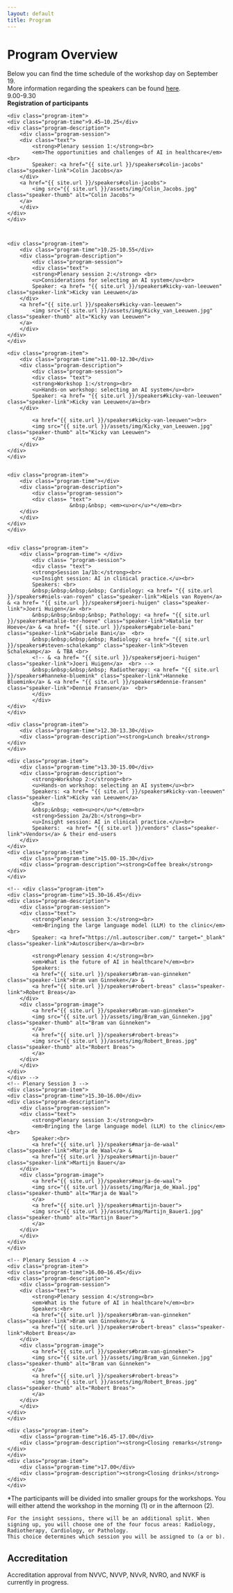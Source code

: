 ```yaml
---
layout: default
title: Program
---
```


# Program Overview

<!-- #### Plenary Opening  
 
 <div class="content">
    <p>
  A practical story from the clinic on the opportunities and challenges of AI in healthcare.  </p>
</div>

#### Introduction to AI Selection
  Key considerations for selecting an AI system.  

#### Hands-on Workshops  
  Interactive sessions focused on selecting AI systems for healthcare.  

#### Insight Sessions: AI in Clinical Practice
<div class = "content"> <p>
  <a href="{{ site.baseurl }}/vendors">Vendors</a> from Cardiology, Pathology, Radiology, and Radiotherapy present their AI solutions and discuss implementation with end-users.
  </p>
  </div>

#### Plenary Discussion  
  A panel discussion on the future of AI in healthcare, covering impact, ethics, and trends.  

#### Networking Opportunities
  Time to connect with experts and peers over coffee, lunch, and closing drinks.  

## Accreditation 
Accreditation approval from NVVC, NVVP, NVvR, NVRO, and NVKF is currently in progress.
 -->
<div class="content">
Below you can find the time schedule of the workshop day on September 19. <br>
More information regarding the speakers can be found <a href= "{{ site.url }}/speakers">here</a>.
</div>

<div class="program">
    <div class="program-item">
        <div class="program-time">9.00-9.30</div>  
        <div class="program-description"><strong>Registration of participants</strong></div>
    </div>

    <div class="program-item">
    <div class="program-time">9.45–10.25</div>
    <div class="program-description">
        <div class="program-session">
        <div class="text">
            <strong>Plenary session 1:</strong><br>
            <em>The opportunities and challenges of AI in healthcare</em><br>
            Speaker: <a href="{{ site.url }}/speakers#colin-jacobs" class="speaker-link">Colin Jacobs</a>
        </div>
        <a href="{{ site.url }}/speakers#colin-jacobs">
            <img src="{{ site.url }}/assets/img/Colin_Jacobs.jpg" class="speaker-thumb" alt="Colin Jacobs">
        </a>
        </div>
    </div>
    </div>



    <div class="program-item">
        <div class="program-time">10.25-10.55</div>
        <div class="program-description">
            <div class="program-session">
            <div class="text">
            <strong>Plenary session 2:</strong> <br>
            <u>Considerations for selecting an AI system</u><br>
            Speaker: <a href= "{{ site.url }}/speakers#kicky-van-leeuwen" class="speaker-link">Kicky van Leeuwen</a>
        </div>
        <a href="{{ site.url }}/speakers#kicky-van-leeuwen">
            <img src="{{ site.url }}/assets/img/Kicky_van_Leeuwen.jpg" class="speaker-thumb" alt="Kicky van Leeuwen">
        </a>
        </div>
    </div>
    </div>

    <div class="program-item">
        <div class="program-time">11.00-12.30</div>
        <div class="program-description">
            <div class="program-session">
            <div class= "text">
            <strong>Workshop 1:</strong><br>
            <u>Hands-on workshop: selecting an AI system</u><br>
            Speaker: <a href= "{{ site.url }}/speakers#kicky-van-leeuwen" class="speaker-link">Kicky van Leeuwen</a><br>
        </div>

            <a href="{{ site.url }}/speakers#kicky-van-leeuwen"><br>
            <img src="{{ site.url }}/assets/img/Kicky_van_Leeuwen.jpg" class="speaker-thumb" alt="Kicky van Leeuwen">
            </a>
        </div>
    </div>
    </div>

        
    <div class="program-item">
        <div class="program-time"></div>
        <div class="program-description">
            <div class="program-session">
            <div class= "text">
                        &nbsp;&nbsp; <em><u>or</u>*</em><br>
        </div>
        </div>
    </div>
    </div>


    <div class="program-item">
        <div class="program-time"> </div> 
            <div class= "program-session">
            <div class= "text">            
            <strong>Session 1a/1b:</strong><br>
            <u>Insight session: AI in clinical practice.</u><br>
            Speakers: <br> 
            &nbsp;&nbsp;&nbsp;&nbsp; Cardiology: <a href= "{{ site.url }}/speakers#niels-van-royen" class="speaker-link">Niels van Royen</a> & <a href= "{{ site.url }}/speakers#joeri-huigen" class="speaker-link">Joeri Huigen</a> <br>
            &nbsp;&nbsp;&nbsp;&nbsp; Pathology: <a href= "{{ site.url }}/speakers#natalie-ter-hoeve" class="speaker-link">Natalie ter Hoeve</a> & <a href= "{{ site.url }}/speakers#gabriele-bani" class="speaker-link">Gabriele Bani</a>  <br>        
            &nbsp;&nbsp;&nbsp;&nbsp; Radiology: <a href= "{{ site.url }}/speakers#steven-schalekamp" class="speaker-link">Steven Schalekamp</a>  & TBA <br>
            <!-- & <a href= "{{ site.url }}/speakers#joeri-huigen" class="speaker-link">Joeri Huigen</a>  <br> --> 
            &nbsp;&nbsp;&nbsp;&nbsp; Radiotherapy: <a href= "{{ site.url }}/speakers#hanneke-bluemink" class="speaker-link">Hanneke Bluemink</a> & <a href= "{{ site.url }}/speakers#dennie-fransen" class="speaker-link">Dennie Fransen</a>  <br>
            </div>
            </div>
    </div>
    </div>

    <div class="program-item">
        <div class="program-time">12.30-13.30</div>
        <div class="program-description"><strong>Lunch break</strong></div>
    </div>

    <div class="program-item">
        <div class="program-time">13.30-15.00</div>
        <div class="program-description">
            <strong>Workshop 2:</strong><br>
            <u>Hands-on workshop: selecting an AI system</u><br>
            Speakers: <a href= "{{ site.url }}/speakers#kicky-van-leeuwen" class="speaker-link">Kicky van Leeuwen</a>
            <br> 
            &nbsp;&nbsp; <em><u>or</u>*</em><br>
            <strong>Session 2a/2b:</strong><br>
            <u>Insight session: AI in clinical practice.</u><br>
            Speakers:  <a href= "{{ site.url }}/vendors" class="speaker-link">Vendors</a> & their end-users
        </div>
    </div>
    <div class="program-item">
        <div class="program-time">15.00-15.30</div>
        <div class="program-description"><strong>Coffee break</strong></div>
    </div>

    <!-- <div class="program-item">
    <div class="program-time">15.30–16.45</div>
    <div class="program-description">
        <div class="program-session">
        <div class="text">
            <strong>Plenary session 3:</strong><br>
            <em>Bringing the large language model (LLM) to the clinic</em><br>
            Speaker: <a href="https://nl.autoscriber.com/" target="_blank" class="speaker-link">Autoscriber</a><br><br>

            <strong>Plenary session 4:</strong><br>
            <em>What is the future of AI in healthcare?</em><br>
            Speakers:
            <a href="{{ site.url }}/speakers#bram-van-ginneken" class="speaker-link">Bram van Ginneken</a> &
            <a href="{{ site.url }}/speakers#robert-breas" class="speaker-link">Robert Breas</a>
        </div>
        <div class="program-image">
            <a href="{{ site.url }}/speakers#bram-van-ginneken">
            <img src="{{ site.url }}/assets/img/Bram_van_Ginneken.jpg" class="speaker-thumb" alt="Bram van Ginneken">
            </a>
            <a href="{{ site.url }}/speakers#robert-breas">
            <img src="{{ site.url }}/assets/img/Robert_Breas.jpg" class="speaker-thumb" alt="Robert Breas">
            </a>
        </div>
        </div>
    </div>
    </div> -->
    <!-- Plenary Session 3 -->
    <div class="program-item">
    <div class="program-time">15.30–16.00</div>
    <div class="program-description">
        <div class="program-session">
        <div class="text">
            <strong>Plenary session 3:</strong><br>
            <em>Bringing the large language model (LLM) to the clinic</em><br>
            Speaker:<br>
            <a href="{{ site.url }}/speakers#marja-de-waal" class="speaker-link">Marja de Waal</a> &
            <a href="{{ site.url }}/speakers#martijn-bauer" class="speaker-link">Martijn Bauer</a>
        </div>
        <div class="program-image">
            <a href="{{ site.url }}/speakers#marja-de-waal">
            <img src="{{ site.url }}/assets/img/Marja_de_Waal.jpg" class="speaker-thumb" alt="Marja de Waal">
            </a>
            <a href="{{ site.url }}/speakers#martijn-bauer">
            <img src="{{ site.url }}/assets/img/Martijn_Bauer1.jpg" class="speaker-thumb" alt="Martijn Bauer">
            </a>
        </div>
        </div>
    </div>
    </div>

    <!-- Plenary Session 4 -->
    <div class="program-item">
    <div class="program-time">16.00–16.45</div>
    <div class="program-description">
        <div class="program-session">
        <div class="text">
            <strong>Plenary session 4:</strong><br>
            <em>What is the future of AI in healthcare?</em><br>
            Speakers:<br>
            <a href="{{ site.url }}/speakers#bram-van-ginneken" class="speaker-link">Bram van Ginneken</a> &
            <a href="{{ site.url }}/speakers#robert-breas" class="speaker-link">Robert Breas</a>
        </div>
        <div class="program-image">
            <a href="{{ site.url }}/speakers#bram-van-ginneken">
            <img src="{{ site.url }}/assets/img/Bram_van_Ginneken.jpg" class="speaker-thumb" alt="Bram van Ginneken">
            </a>
            <a href="{{ site.url }}/speakers#robert-breas">
            <img src="{{ site.url }}/assets/img/Robert_Breas.jpg" class="speaker-thumb" alt="Robert Breas">
            </a>
        </div>
        </div>
    </div>
    </div>

    <div class="program-item">
        <div class="program-time">16.45-17.00</div>
        <div class="program-description"><strong>Closing remarks</strong></div>
    </div>
    <div class="program-item">
        <div class="program-time">17.00</div>
        <div class="program-description"><strong>Closing drinks</strong></div>
    </div>
</div>




<div class="content">
    *The participants will be divided into smaller groups for the workshops. You will either attend the workshop in the morning (1) or in the afternoon (2).  

    For the insight sessions, there will be an additional split. When signing up, you will choose one of the four focus areas: Radiology, Radiotherapy, Cardiology, or Pathology.  
    This choice determines which session you will be assigned to (a or b).


<h2>Accreditation</h2>
Accreditation approval from NVVC, NVVP, NVvR, NVRO, and NVKF is currently in progress.
</div> 